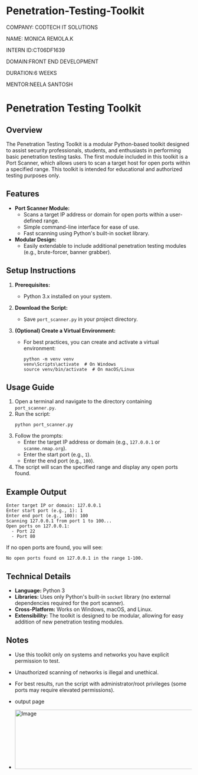 # Penetration-Testing-Toolkit

COMPANY: CODTECH IT SOLUTIONS

NAME: MONICA REMOLA.K

INTERN ID:CT06DF1639

DOMAIN:FRONT END DEVELOPMENT

DURATION:6 WEEKS

MENTOR:NEELA SANTOSH

# Penetration Testing Toolkit

## Overview

The Penetration Testing Toolkit is a modular Python-based toolkit designed to assist security professionals, students, and enthusiasts in performing basic penetration testing tasks. The first module included in this toolkit is a Port Scanner, which allows users to scan a target host for open ports within a specified range. This toolkit is intended for educational and authorized testing purposes only.

## Features

- **Port Scanner Module:**
  - Scans a target IP address or domain for open ports within a user-defined range.
  - Simple command-line interface for ease of use.
  - Fast scanning using Python's built-in socket library.
- **Modular Design:**
  - Easily extendable to include additional penetration testing modules (e.g., brute-forcer, banner grabber).

## Setup Instructions

1. **Prerequisites:**
   - Python 3.x installed on your system.

2. **Download the Script:**
   - Save `port_scanner.py` in your project directory.

3. **(Optional) Create a Virtual Environment:**
   - For best practices, you can create and activate a virtual environment:
     ```
     python -m venv venv
     venv\Scripts\activate  # On Windows
     source venv/bin/activate  # On macOS/Linux
     ```

## Usage Guide

1. Open a terminal and navigate to the directory containing `port_scanner.py`.
2. Run the script:
   ```
   python port_scanner.py
   ```
3. Follow the prompts:
   - Enter the target IP address or domain (e.g., `127.0.0.1` or `scanme.nmap.org`).
   - Enter the start port (e.g., `1`).
   - Enter the end port (e.g., `100`).
4. The script will scan the specified range and display any open ports found.

## Example Output

```
Enter target IP or domain: 127.0.0.1
Enter start port (e.g., 1): 1
Enter end port (e.g., 100): 100
Scanning 127.0.0.1 from port 1 to 100...
Open ports on 127.0.0.1:
  - Port 22
  - Port 80
```

If no open ports are found, you will see:
```
No open ports found on 127.0.0.1 in the range 1-100.
```

## Technical Details

- **Language:** Python 3
- **Libraries:** Uses only Python's built-in `socket` library (no external dependencies required for the port scanner).
- **Cross-Platform:** Works on Windows, macOS, and Linux.
- **Extensibility:** The toolkit is designed to be modular, allowing for easy addition of new penetration testing modules.

## Notes

- Use this toolkit only on systems and networks you have explicit permission to test.
- Unauthorized scanning of networks is illegal and unethical.
- For best results, run the script with administrator/root privileges (some ports may require elevated permissions).

- output page
- <img width="783" height="161" alt="Image" src="https://github.com/user-attachments/assets/c6fc1bd7-273f-4ef1-a28a-1d29ef1e7e2e" />


